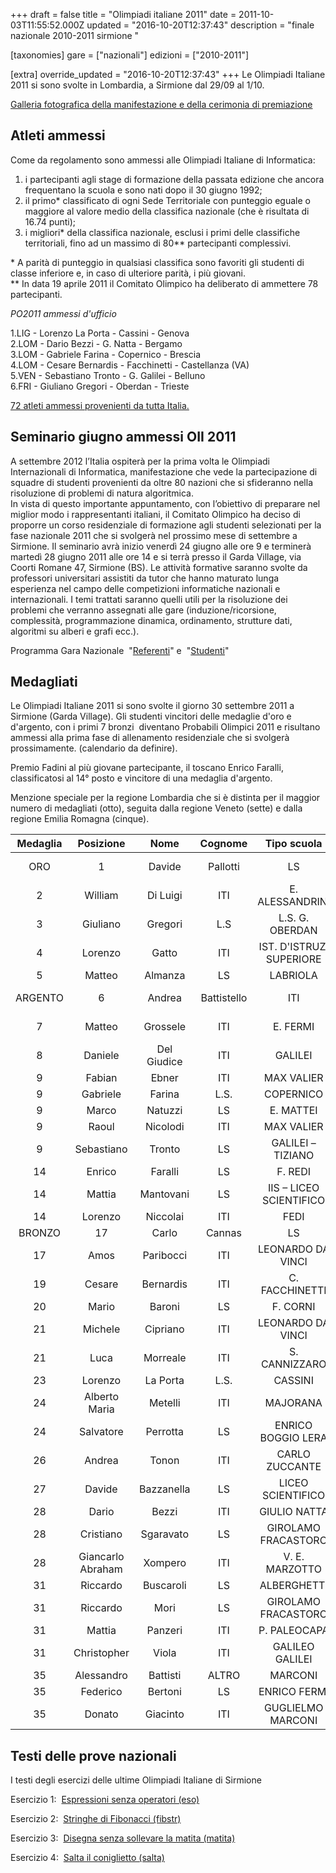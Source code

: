 +++
draft = false
title = "Olimpiadi italiane 2011"
date = 2011-10-03T11:55:52.000Z
updated = "2016-10-20T12:37:43"
description = "finale nazionale 2010-2011 sirmione "

[taxonomies]
gare = ["nazionali"]
edizioni = ["2010-2011"]

[extra]
override_updated = "2016-10-20T12:37:43"
+++
Le Olimpiadi Italiane 2011 si sono svolte in Lombardia, a Sirmione dal 29/09 al 1/10.

[Galleria fotografica della manifestazione e della cerimonia di premiazione](https://picasaweb.google.com/usrlombardia/OIISirmione2011?authkey=Gv1sRgCLP00cDxgOCvzQE)

## Atleti ammessi

Come da regolamento sono ammessi alle Olimpiadi Italiane di Informatica:

1. i partecipanti agli stage di formazione della passata edizione che ancora frequentano la scuola e sono nati dopo il 30 giugno 1992;
1. il primo\* classificato di ogni Sede Territoriale con punteggio eguale o maggiore al valore medio della classifica nazionale (che è risultata di 16.74 punti);
1. i migliori\* della classifica nazionale, esclusi i primi delle classifiche territoriali, fino ad un massimo di 80\*\* partecipanti complessivi.

\* A parità di punteggio in qualsiasi classifica sono favoriti gli studenti di classe inferiore e, in caso di ulteriore parità, i più giovani.<br/> \*\* In data 19 aprile 2011 il Comitato Olimpico ha deliberato di ammettere 78 partecipanti.

_PO2011 ammessi d'ufficio_

1.LIG - Lorenzo La Porta - Cassini - Genova<br/> 2.LOM - Dario Bezzi - G. Natta - Bergamo<br/> 3.LOM - Gabriele Farina - Copernico - Brescia<br/> 4.LOM - Cesare Bernardis - Facchinetti - Castellanza (VA)<br/> 5.VEN - Sebastiano Tronto - G. Galilei - Belluno<br/> 6.FRI - Giuliano Gregori - Oberdan - Trieste

[72 atleti ammessi provenienti da tutta Italia.](/oldsite/oii2011/72Ammessi_Nazionali_2011.xls)

## Seminario giugno ammessi OII 2011

A settembre 2012 l’Italia ospiterà per la prima volta le Olimpiadi Internazionali di Informatica, manifestazione che vede la partecipazione di squadre di studenti provenienti da oltre 80 nazioni che si sfideranno nella risoluzione di problemi di natura algoritmica. <br/>In vista di questo importante appuntamento, con l’obiettivo di preparare nel miglior modo i rappresentanti italiani, il Comitato Olimpico ha deciso di proporre un corso residenziale di formazione agli studenti selezionati per la fase nazionale 2011 che si svolgerà nel prossimo mese di settembre a Sirmione. Il seminario avrà inizio venerdì 24 giugno alle ore 9 e terminerà martedì 28 giugno 2011 alle ore 14 e si terrà presso il Garda Village, via Coorti Romane 47, Sirmione (BS). Le attività formative saranno svolte da professori universitari assistiti da tutor che hanno maturato lunga esperienza nel campo delle competizioni informatiche nazionali e internazionali. I temi trattati saranno quelli utili per la risoluzione dei problemi che verranno assegnati alle gare (induzione/ricorsione, complessità, programmazione dinamica, ordinamento, strutture dati, algoritmi su alberi e grafi ecc.).

Programma Gara Nazionale  "[Referenti](/oldsite/programma_referenti_OII2011.pdf)" e  "[Studenti](/oldsite/programma_studenti_OII2011.pdf)"

## Medagliati

Le Olimpiadi Italiane 2011 si sono svolte il giorno 30 settembre 2011 a Sirmione (Garda Village). Gli studenti vincitori delle medaglie d'oro e d'argento, con i primi 7 bronzi  diventano Probabili Olimpici 2011 e risultano ammessi alla prima fase di allenamento residenziale che si svolgerà prossimamente. (calendario da definire).

Premio Fadini al più giovane partecipante, il toscano Enrico Faralli, classificatosi al 14° posto e vincitore di una medaglia d'argento.

Menzione speciale per la regione Lombardia che si è distinta per il maggior numero di medagliati (otto), seguita dalla regione Veneto (sette) e dalla regione Emilia Romagna (cinque).

| **Medaglia** |   **Posizione**   |  **Nome**   | **Cognome** |     **Tipo scuola**      |     **Scuola**     | **Città** | **Classe** |
| :----------: | :---------------: | :---------: | :---------: | :----------------------: | :----------------: | :-------: | :--------: |
|     ORO      |         1         |   Davide    |  Pallotti   |            LS            | NICOLO' COPERNICO  |  Bologna  |     IV     |
|      2       |      William      |  Di Luigi   |     ITI     |     E. ALESSANDRINI      |    Montesilvano    |     V     |
|      3       |     Giuliano      |   Gregori   |     L.S     |     L.S. G. OBERDAN      |      Trieste       |     V     |
|      4       |      Lorenzo      |    Gatto    |     ITI     | IST. D'ISTRUZ. SUPERIORE |      Recanati      |     V     |
|      5       |      Matteo       |   Almanza   |     LS      |         LABRIOLA         |        Roma        |    IV     |
|   ARGENTO    |         6         |   Andrea    | Battistello |           ITI            |    GIULIO NATTA    |  Bergamo  |     IV     |
|      7       |      Matteo       |  Grossele   |     ITI     |         E. FERMI         | Bassano Del Grappa |     V     |
|      8       |      Daniele      | Del Giudice |     ITI     |         GALILEI          |      Livorno       |    IV     |
|      9       |      Fabian       |    Ebner    |     ITI     |        MAX VALIER        |      Bolzano       |    IV     |
|      9       |     Gabriele      |   Farina    |    L.S.     |        COPERNICO         |      Brescia       |    IV     |
|      9       |       Marco       |   Natuzzi   |     LS      |        E. MATTEI         |       Vasto        |     V     |
|      9       |       Raoul       |  Nicolodi   |     ITI     |        MAX VALIER        |      Bolzano       |    IV     |
|      9       |    Sebastiano     |   Tronto    |     LS      |    GALILEI – TIZIANO     |      Belluno       |    IV     |
|      14      |      Enrico       |   Faralli   |     LS      |         F. REDI          |       Arezzo       |    IV     |
|      14      |      Mattia       |  Mantovani  |     LS      | IIS – LICEO SCIENTIFICO  |   Badia Polesine   |     V     |
|      14      |      Lorenzo      |  Niccolai   |     ITI     |           FEDI           |      Pistoia       |     V     |
|    BRONZO    |        17         |    Carlo    |   Cannas    |            LS            |     PACINOTTI      | Cagliari  |     IV     |
|      17      |       Amos        |  Paribocci  |     ITI     |    LEONARDO DA VINCI     |      Foligno       |     V     |
|      19      |      Cesare       |  Bernardis  |     ITI     |      C. FACCHINETTI      |    Castellanza     |     V     |
|      20      |       Mario       |   Baroni    |     LS      |         F. CORNI         |       Modena       |     V     |
|      21      |      Michele      |  Cipriano   |     ITI     |    LEONARDO DA VINCI     |       Parma        |    IV     |
|      21      |       Luca        |  Morreale   |     ITI     |      S. CANNIZZARO       |        Rho         |     V     |
|      23      |      Lorenzo      |  La Porta   |    L.S.     |         CASSINI          |       Genova       |     V     |
|      24      |   Alberto Maria   |   Metelli   |     ITI     |         MAJORANA         |      Seriate       |     V     |
|      24      |     Salvatore     |  Perrotta   |     LS      |    ENRICO BOGGIO LERA    |      Catania       |     V     |
|      26      |      Andrea       |    Tonon    |     ITI     |      CARLO ZUCCANTE      |      Venezia       |     V     |
|      27      |      Davide       | Bazzanella  |     LS      |    LICEO SCIENTIFICO     |       Trento       |     V     |
|      28      |       Dario       |    Bezzi    |     ITI     |       GIULIO NATTA       |      Bergamo       |     V     |
|      28      |     Cristiano     |  Sgaravato  |     LS      |   GIROLAMO FRACASTORO    |       Verona       |     V     |
|      28      | Giancarlo Abraham |   Xompero   |     ITI     |      V. E. MARZOTTO      |      Valdagno      |     V     |
|      31      |     Riccardo      |  Buscaroli  |     LS      |       ALBERGHETTI        |       Imola        |    IV     |
|      31      |     Riccardo      |    Mori     |     LS      |   GIROLAMO FRACASTORO    |       Verona       |    IV     |
|      31      |      Mattia       |   Panzeri   |     ITI     |       P. PALEOCAPA       |      Bergamo       |     V     |
|      31      |    Christopher    |    Viola    |     ITI     |     GALILEO GALILEI      |       Arezzo       |     V     |
|      35      |    Alessandro     |  Battisti   |    ALTRO    |         MARCONI          |      Rovereto      |    IV     |
|      35      |     Federico      |   Bertoni   |     LS      |       ENRICO FERMI       |      Bologna       |    IV     |
|      35      |      Donato       |  Giacinto   |     ITI     |    GUGLIELMO MARCONI     |      Dalmine       |     V     |

## Testi delle prove nazionali

I testi degli esercizi delle ultime Olimpiadi Italiane di Sirmione

Esercizio 1:  [Espressioni senza operatori (eso)](/oldsite/oii2011/eso.pdf)

Esercizio 2:  [Stringhe di Fibonacci (fibstr)](/oldsite/oii2011/fibstr.pdf)

Esercizio 3:  [Disegna senza sollevare la matita (matita)](/oldsite/oii2011/matita.pdf)

Esercizio 4:  [Salta il coniglietto (salta)](/oldsite/oii2011/salta.pdf)
